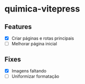 # quimica-vitepress

## Features

- [x] Criar páginas e rotas principais
- [ ] Melhorar página inicial

## Fixes

- [x] Imagens faltando
- [ ] Uniformizar formatação
